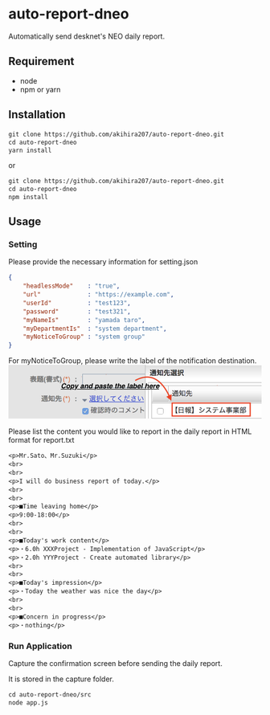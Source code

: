# auto-report-dneo
Automatically send desknet's NEO daily report.

## Requirement
- node
- npm or yarn

## Installation
```
git clone https://github.com/akihira207/auto-report-dneo.git
cd auto-report-dneo
yarn install
```
or
```
git clone https://github.com/akihira207/auto-report-dneo.git
cd auto-report-dneo
npm install
```
## Usage
### Setting
Please provide the necessary information for setting.json
```json
{
    "headlessMode"    : "true",
    "url"             : "https://example.com",
    "userId"          : "test123",
    "password"        : "test321",
    "myNameIs"        : "yamada taro",
    "myDepartmentIs"  : "system department",
    "myNoticeToGroup" : "system group"
}
```
For myNoticeToGroup, please write the label of the notification destination.
![Setting point of myNoticeToGroup](https://github.com/akihira207/auto-report-dneo/blob/images/noriceToGroup.png "myNoticeToGroup")

Please list the content you would like to report in the daily report in HTML format for report.txt
```txt
<p>Mr.Sato、Mr.Suzuki</p>
<br>
<br>
<p>I will do business report of today.</p>
<br>
<br>
<p>■Time leaving home</p>
<p>9:00-18:00</p>
<br>
<br>
<p>■Today's work content</p>
<p>・6.0h XXXProject - Implementation of JavaScript</p>
<p>・2.0h YYYProject - Create automated library</p>
<br>
<br>
<p>■Today's impression</p>
<p>・Today the weather was nice the day</p>
<br>
<br>
<p>■Concern in progress</p>
<p>・nothing</p>
```

### Run Application
Capture the confirmation screen before sending the daily report.

It is stored in the capture folder.
```
cd auto-report-dneo/src
node app.js
```
